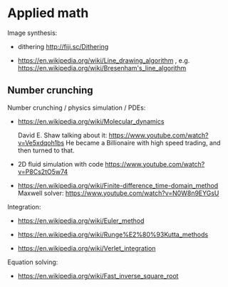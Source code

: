 # Applied math

Image synthesis:

-   dithering http://fiji.sc/Dithering

-   https://en.wikipedia.org/wiki/Line_drawing_algorithm , e.g. https://en.wikipedia.org/wiki/Bresenham's_line_algorithm

## Number crunching

Number crunching / physics simulation / PDEs:

-   https://en.wikipedia.org/wiki/Molecular_dynamics

    David E. Shaw talking about it: https://www.youtube.com/watch?v=Ve5xdqoh1bs He became a Billionaire with high speed trading, and then turned to that.

-   2D fluid simulation with code https://www.youtube.com/watch?v=P8Cs2tO5w74

-   <https://en.wikipedia.org/wiki/Finite-difference_time-domain_method> Maxwell solver: <https://www.youtube.com/watch?v=N0W8n9EYGsU>

Integration:

-   <https://en.wikipedia.org/wiki/Euler_method>

-   <https://en.wikipedia.org/wiki/Runge%E2%80%93Kutta_methods>

-   <https://en.wikipedia.org/wiki/Verlet_integration>

Equation solving:

-   <https://en.wikipedia.org/wiki/Fast_inverse_square_root>
